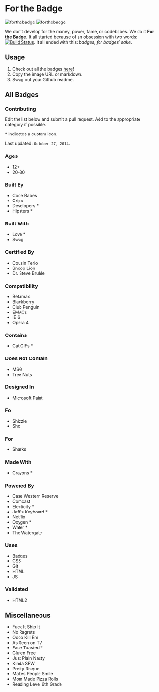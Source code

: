# For the Badge

[![forthebadge](http://forthebadge.com/badges/fuck-it-ship-it.svg)](http://forthebadge.com)
[![forthebadge](http://forthebadge.com/badges/no-ragrets.svg)](http://forthebadge.com)

We don't develop for the money, power, fame, or codebabes. We do it **For the Badge.** It all started because of an obsession with two words: [![Build Status](https://travis-ci.org/BraveUX/forthebadge.svg)](https://travis-ci.org/BraveUX/forthebadge). It all ended with this: _badges, for badges’ sake_.

## Usage

1. Check out all the badges [here](http://forthebadge.com)!
2. Copy the image URL or markdown.
3. Swag out your Github readme.

## All Badges

### Contributing

Edit the list below and submit a pull request.  Add to the appropriate category if possible.

\* indicates a custom icon.

Last updated: `October 27, 2014`.

### Ages

* 12+
* 20-30

### Built By

* Code Babes
* Crips
* Developers \*
* Hipsters \*

### Built With

* Love \*
* Swag

### Certified By

* Cousin Terio
* Snoop Lion
* Dr. Steve Bruhle

### Compatibility

* Betamax
* Blackberry
* Club Penguin
* EMACs
* IE 6
* Opera 4

### Contains

* Cat GIFs \*

### Does Not Contain

* MSG
* Tree Nuts

### Designed In

* Microsoft Paint

### Fo

* Shizzle
* Sho

### For

* Sharks

### Made With

* Crayons \*

### Powered By

* Case Western Reserve
* Comcast
* Electicity \*
* Jeff's Keyboard \*
* Netflix
* Oxygen \*
* Water \*
* The Watergate

### Uses

* Badges
* CSS
* Git
* HTML
* JS

### Validated

* HTML2

## Miscellaneous

* Fuck It Ship It
* No Ragrets
* Oooo Kill Em
* As Seen on TV
* Face Toasted \*
* Gluten Free
* Just Plain Nasty
* Kinda SFW
* Pretty Risque
* Makes People Smile
* Mom Made Pizza Rolls
* Reading Level 6th Grade